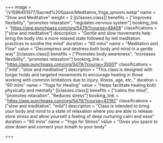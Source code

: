 +++
image = "/v1586451077/Sacred%20Space/Meditative_Yoga_qmoxni.webp"
name = "Slow and Meditative"
weight = 2
[[classes.class]]
benefits = ["improves flexibility", "promotes relaxation", "regulates nervous system"]
booking_link = "https://app.punchpass.com/org/5479/?course=48408"
classifications = ["slow and meditative"]
description = "Gentle and slow movements help bring the body into a more relaxed state followed by led meditation practices to soothe the mind"
duration = "60 mins"
name = "Meditation and Flow"
value = "Decompress and destress both body and mind in a gentle way"
[[classes.class]]
benefits = ["Promotes body awareness", "increases flexibility", "promotes relaxation"]
booking_link = "https://app.punchpass.com/org/5479/?course=35001"
classifications = ["mild", "slow and meditative"]
description = "This class is designed with longer holds and targeted movements to encourage healing in those working with common limitations due to injury, illness, age, etc.."
duration = "60 mins"
name = "Yoga for Healing"
value = "Helps facilitate healing both physically and mentally"
[[classes.class]]
benefits = ["calms the mind", "promotes relaxation", "Reduces stress"]
booking_link = "https://app.punchpass.com/org/5479/?course=42192"
classifications = ["slow and meditative", "mild"]
description = "Class is intended to bring your body and mind to a state of relaxation where you are able to release store stress and allow yourself a feeling of deep nurturing calm and ease"
duration = "60 mins"
name = "Yoga for Stress"
value = "Gives you space to slow down and connect your breath to your body"

+++
